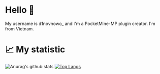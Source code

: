 # Hello 👋
My username is d1novnowo_ and I'm a PocketMine-MP plugin creator. I'm from Vietnam.
# 📈 My statistic
![Anurag's github stats](https://github-readme-stats.vercel.app/api?username=DinoDuckVN&show_icons=true&theme=tokyonight)
[![Top Langs](https://github-readme-stats.vercel.app/api/top-langs/?username=DinoDuckVN&theme=tokyonight)](https://github.com/anuraghazra/github-readme-stats)
